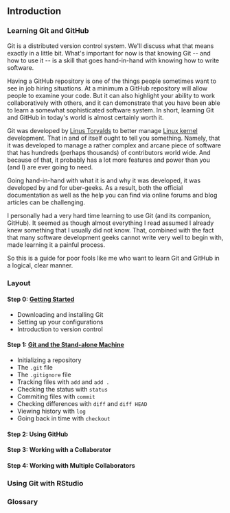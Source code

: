 ## Introduction

### Learning Git and GitHub

Git is a distributed version control system. We'll discuss what that means exactly in a little bit. What's important for now is that knowing Git -- and how to use it -- is a skill that goes hand-in-hand with knowing how to write software. 

Having a GitHub repository is one of the things people sometimes want to see in job hiring situations. At a minimum a GitHub repository will allow people to examine your code. But it can also highlight your ability to work collaboratively with others, and it can demonstrate that you have been able to learn a somewhat sophisticated software system. In short, learning Git and GitHub in today's world is almost certainly worth it.

Git was developed by [Linus Torvalds](https://en.wikipedia.org/wiki/Linus_Torvalds) to better manage [Linux kernel](https://en.wikipedia.org/wiki/Linux_kernel) development. That in and of itself ought to tell you something. Namely, that it was developed to manage a rather complex and arcane piece of software that has hundreds (perhaps thousands) of contributors world wide. And because of that, it probably has a lot more features and power than you (and I) are ever going to need.

Going hand-in-hand with what it is and why it was developed, it was developed by and for uber-geeks. As a result, both the official documentation as well as the help you can find via online forums and blog articles can be challenging.

I personally had a very hard time learning to use Git (and its companion, GitHub). It seemed as though almost everything I read assumed I already knew something that I usually did not know. That, combined with the fact that many software development geeks cannot write  very well to begin with, made learning it a painful process.

So this is a guide for poor fools like me who want to learn Git and GitHub in a logical, clear manner. 

### Layout

#### Step 0: [Getting Started](https://github.com/vmsmith/LearningGit/blob/master/0_Getting_Started.md)

* Downloading and installing Git
* Setting up your configurations
* Introduction to version control

#### Step 1: [Git and the Stand-alone Machine](https://github.com/vmsmith/LearningGit/blob/master/1_Stand_Alone_Machine.md)

* Initializing a repository
* The `.git` file
* The `.gitignore` file
* Tracking files with `add` and `add .`
* Checking the status with `status`
* Commiting files with `commit`
* Checking differences with `diff` and `diff HEAD`
* Viewing history with `log`
* Going back in time with `checkout`

#### Step 2: Using GitHub



#### Step 3: Working with a Collaborator



#### Step 4: Working with Multiple Collaborators

### Using Git with RStudio

### Glossary
